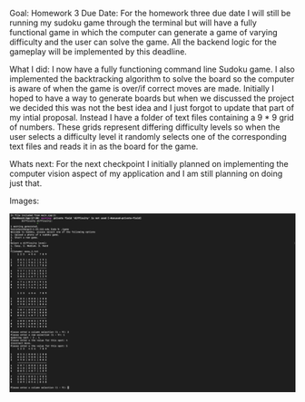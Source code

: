 Goal:
Homework 3 Due Date: For the homework three due date I will still be running my sudoku game through the terminal but will have a fully functional game in which the computer can generate a game of varying difficulty and the user can solve the game. All the backend logic for the gameplay will be implemented by this deadline.

What I did:
I now have a fully functioning command line Sudoku game. I also implemented the backtracking algorithm to solve the board
so the computer is aware of when the game is over/if correct moves are made. Initially I hoped to have a way to generate boards
but when we discussed the project we decided this was not the best idea and I just forgot to update that part of my intial proposal. 
Instead I have a folder of text files containing a 9 * 9 grid of numbers. These grids represent differing difficulty levels so when the 
user selects a difficulty level it randomly selects one of the corresponding text files and reads it in as the board for the game.

Whats next:
For the next checkpoint I initially planned on implementing the computer vision aspect of my application and 
I am still planning on doing just that.

Images:

<img src="checkpoint3Image.png">